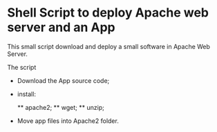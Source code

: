 # Shell Script to deploy Apache web server and an App


This small script download and deploy a small software in Apache Web Server.

The script

* Download the App source code;
* install:

  ** apache2;
  ** wget;
  ** unzip;

* Move app files into Apache2 folder.